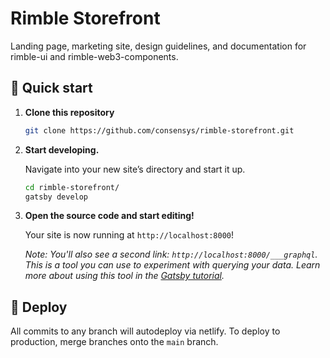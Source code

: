 # Rimble Storefront

Landing page, marketing site, design guidelines, and documentation for rimble-ui and rimble-web3-components.

## 🚀 Quick start

1.  **Clone this repository**

    ```sh
    git clone https://github.com/consensys/rimble-storefront.git
    ```

1.  **Start developing.**

    Navigate into your new site’s directory and start it up.

    ```sh
    cd rimble-storefront/
    gatsby develop
    ```

1.  **Open the source code and start editing!**

    Your site is now running at `http://localhost:8000`!

    _Note: You'll also see a second link: _`http://localhost:8000/___graphql`_. This is a tool you can use to experiment with querying your data. Learn more about using this tool in the [Gatsby tutorial](https://www.gatsbyjs.org/tutorial/part-five/#introducing-graphiql)._

## 💫 Deploy

All commits to any branch will autodeploy via netlify. To deploy to production, merge branches onto the `main` branch.
